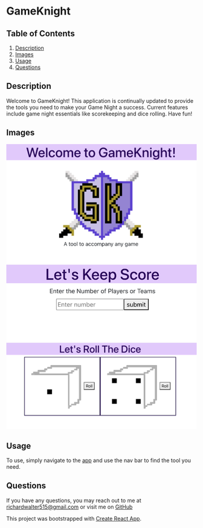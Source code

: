 # GameKnight

## Table of Contents
  1. [Description](#description)
  2. [Images](#screenshots)
  3. [Usage](#usage)
  4. [Questions](#questions)
  
  
  
## Description <a name="description"></a>
Welcome to GameKnight!  This application is continually updated to provide the tools you need to make your Game Night a success.  Current features include game night essentials like scorekeeping and dice rolling. Have fun!


## Images <a name="screenshots"></a>
![Home](/src/assets/homePage.png) 
![Score](/src/assets/score.png) 
![Dice](/src/assets/dice.png) 


## Usage <a name="usage"></a>
To use, simply navigate to the [app](https://game-knight-app.herokuapp.com/) and use the nav bar to find the tool you need.


## Questions <a name="questions"></a>
If you have any questions, you may reach out to me at richardwalter515@gmail.com
or visit me on [GitHub](https://www.github.com/richardwalter515)


This project was bootstrapped with [Create React App](https://github.com/facebook/create-react-app).